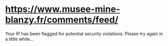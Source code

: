 # https://www.musee-mine-blanzy.fr/comments/feed/

Your IP has been flagged for potential security violations. Please try again in a little while...
